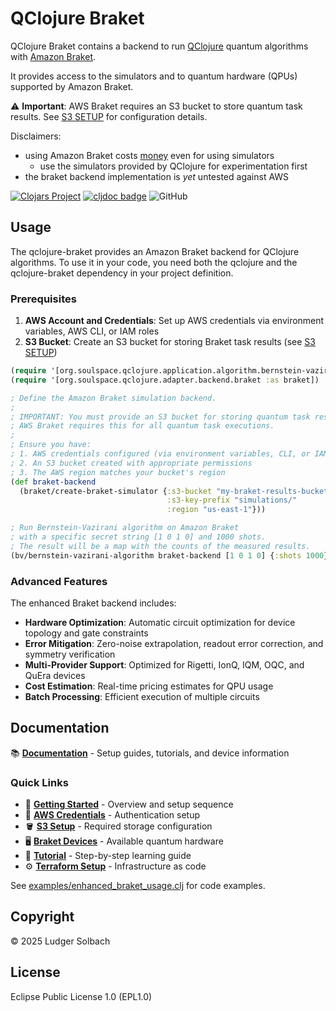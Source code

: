 # QClojure Braket
QClojure Braket contains a backend to run [QClojure](https://img.shields.io/github/license/lsolbach/qclojure) quantum algorithms with [Amazon Braket](https://aws.amazon.com/braket/).

It provides access to the simulators and to quantum hardware (QPUs)
supported by Amazon Braket.

⚠️ **Important**: AWS Braket requires an S3 bucket to store quantum task results. See [S3 SETUP](doc/S3_SETUP.md) for configuration details.

Disclaimers:
* using Amazon Braket costs [money](https://aws.amazon.com/braket/pricing/) even for using simulators
  * use the simulators provided by QClojure for experimentation first
* the braket backend implementation is *yet* untested against AWS

[![Clojars Project](https://img.shields.io/clojars/v/org.soulspace/qclojure-braket.svg)](https://clojars.org/org.soulspace/qclojure-braket)
[![cljdoc badge](https://cljdoc.org/badge/org.soulspace/qclojure-braket)](https://cljdoc.org/d/org.soulspace/qclojure-braket)
![GitHub](https://img.shields.io/github/license/lsolbach/qclojure-braket)

## Usage
The qclojure-braket provides an Amazon Braket backend for QClojure
algorithms. To use it in your code, you need both the qclojure and
the qclojure-braket dependency in your project definition.

### Prerequisites

1. **AWS Account and Credentials**: Set up AWS credentials via environment variables, AWS CLI, or IAM roles
2. **S3 Bucket**: Create an S3 bucket for storing Braket task results (see [S3 SETUP](doc/S3_SETUP.md))

``` clojure
(require '[org.soulspace.qclojure.application.algorithm.bernstein-vazirani :as bv])
(require '[org.soulspace.qclojure.adapter.backend.braket :as braket])

; Define the Amazon Braket simulation backend.
;
; IMPORTANT: You must provide an S3 bucket for storing quantum task results.
; AWS Braket requires this for all quantum task executions.
;
; Ensure you have:
; 1. AWS credentials configured (via environment variables, CLI, or IAM roles)
; 2. An S3 bucket created with appropriate permissions
; 3. The AWS region matches your bucket's region
(def braket-backend
  (braket/create-braket-simulator {:s3-bucket "my-braket-results-bucket"
                                   :s3-key-prefix "simulations/"
                                   :region "us-east-1"}))

; Run Bernstein-Vazirani algorithm on Amazon Braket
; with a specific secret string [1 0 1 0] and 1000 shots.
; The result will be a map with the counts of the measured results.
(bv/bernstein-vazirani-algorithm braket-backend [1 0 1 0] {:shots 1000})
```

### Advanced Features

The enhanced Braket backend includes:

- **Hardware Optimization**: Automatic circuit optimization for device topology and gate constraints
- **Error Mitigation**: Zero-noise extrapolation, readout error correction, and symmetry verification  
- **Multi-Provider Support**: Optimized for Rigetti, IonQ, IQM, OQC, and QuEra devices
- **Cost Estimation**: Real-time pricing estimates for QPU usage
- **Batch Processing**: Efficient execution of multiple circuits

## Documentation

📚 **[Documentation](doc/)** - Setup guides, tutorials, and device information

### Quick Links
- 🚀 **[Getting Started](doc/README.md)** - Overview and setup sequence
- 🔑 **[AWS Credentials](doc/AWS_CREDENTIALS.md)** - Authentication setup
- 🪣 **[S3 Setup](doc/S3_SETUP.md)** - Required storage configuration  
- 🖥️ **[Braket Devices](doc/BRAKET_DEVICES.md)** - Available quantum hardware
- 📖 **[Tutorial](doc/BRAKET_TUTORIAL.md)** - Step-by-step learning guide
- ⚙️ **[Terraform Setup](terraform/)** - Infrastructure as code

See [examples/enhanced_braket_usage.clj](examples/braket_usage.clj) for code examples.

## Copyright
© 2025 Ludger Solbach

## License
Eclipse Public License 1.0 (EPL1.0)
